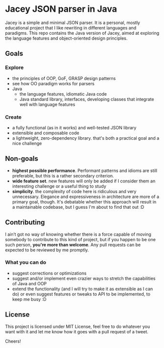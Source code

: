 # Jacey JSON parser in Java

Jacey is a simple and minimal JSON parser. It is a personal, mostly educational project that I like rewriting in different languages and paradigms. This repo contains the Java version of Jacey, aimed at exploring the language features and object-oriented design principles.

## Goals

### Explore

- the principles of OOP, GoF, GRASP design patterns
- see how OO paradigm works for parsers
- Java 
  - the language features, idiomatic Java code
  - Java standard library, interfaces, developing classes that integrate well with language features

### Create

- a fully functional (as in it works) and well-tested JSON library
- extensible and composable code
- a lightweight, zero-dependency library. that's both a practical goal and a nice challenge

## Non-goals

- **highest possible performance**. Performant patterns and idioms are still preferable, but this is a rather secondary criterion.
- **wide feature set**. new features will only be added if I consider them an interesting challenge or a useful thing to study
- **simplicity**. the complexity of code here is ridiculous and very unnecessary. Elegance and expressiveness in architecture are more of a primary goal, though. It's debatable whether this approach will result in a maintainable codebase, but I guess I'm about to find that out :D

## Contributing

I ain’t got no way of knowing whether there is a force capable of moving somebody to contribute to this kind of project, but if you happen to be one such person, **you're more than welcome**. Any pull requests can be expected to be reviewed by me promptly.

### What you can do
- suggest corrections or optimizations
- suggest and/or implement even crazier ways to stretch the capabilities of Java and OOP
- extend the functionality (and I will try to make it as extensible as I can do) or even suggest features or tweaks to API to be implemented, to keep me busy :D

## License

This project is licensed under MIT License, feel free to do whatever you want with it and let me know how it goes with a pull request of a tweet.

Cheers!